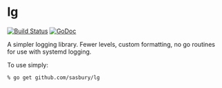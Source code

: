 lg
================

[![Build Status](https://travis-ci.org/sasbury/lg.svg?branch=master)](https://travis-ci.org/sasbury/lg) [![GoDoc](https://godoc.org/github.com/sasbury/lg?status.svg)](https://godoc.org/github.com/sasbury/lg)

A simpler logging library. Fewer levels, custom formatting, no go routines for use with systemd logging.

To use simply:

    % go get github.com/sasbury/lg
